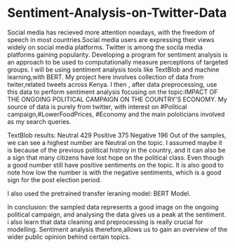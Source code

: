 # Sentiment-Analysis-on-Twitter-Data
Social media has recieved more attention nowdays, with the freedom of speech in most countries.Social media users are expressing their views widely on social media platforms.
Twitter is among the socila media platforms gaining popularity.
Developing a program for sentiment analysis is an approach to be used to computationally measure  perceptions of targeted groups.
I will be using sentiment analysis tools like TextBlob and machine learning,with BERT.
My project here involves collection of data from twiter,related tweets across Kenya.
I then , after data preprocessing, use this data to perform sentiment analysis focusing on the topic:IMPACT OF THE ONGOING POLITICAL CAMPAIGN ON THE COUNTRY'S ECONOMY.
My source of data is purely from twitter, with interest on #Political campaign,#LowerFoodPrices, #Economy  and the main poloticians involved as my search queries.
  
  
 TextBlob results: Neutral     429
                   Positive    375
                   Negative    196
 Out of the samples, we can see a highest number are Neutral on the topic. I assumed maybe it is because of the previous political histroy in the country, and it can also be a sign that many citizens have lost hope on the political class. Even though a good number still have positive sentiments on the topic. It is also good to note how low the number is with the negative sentiments, which is a good sign for the post election period. 
 
 I also used the pretrained transfer leraning model: BERT Model.
 
 
 
 In conclusion: the sampled data represents a good image on the ongoing political campaign, and analysing the data gives us a peak at the sentiment.
               i also learn that data cleaning and preprocessing is really crucial for modelling.
 Sentiment analysis therefore,allows us to gain an overview of the wider public opinion behind certain topics.                 
 
                   




